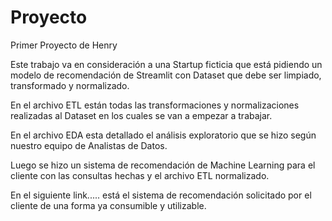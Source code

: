 # Proyecto
Primer Proyecto de Henry

Este trabajo va en consideración a una Startup ficticia que está pidiendo un modelo de recomendación de Streamlit con Dataset que debe ser limpiado, transformado y normalizado.

En el archivo ETL están todas las transformaciones y normalizaciones realizadas al Dataset en los cuales se van a empezar a trabajar.

En el archivo EDA esta detallado el análisis exploratorio que se hizo según nuestro equipo de Analistas de Datos.

Luego se hizo un sistema de recomendación de Machine Learning para el cliente con las consultas hechas y el archivo ETL normalizado.

En el siguiente link..... está el sistema de recomendación solicitado por el cliente de una forma ya consumible y utilizable.
